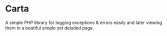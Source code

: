 # Carta
A simple PHP library for logging exceptions &amp; errors easily and later viewing them in a beatiful simple yet detailed page.
